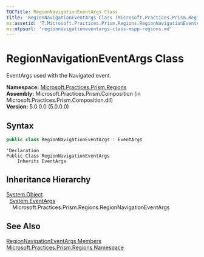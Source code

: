 ```yaml
---
TOCTitle: RegionNavigationEventArgs Class
Title: 'RegionNavigationEventArgs Class (Microsoft.Practices.Prism.Regions)'
ms:assetid: 'T:Microsoft.Practices.Prism.Regions.RegionNavigationEventArgs'
ms:mtpsurl: 'regionnavigationeventargs-class-mspp-regions.md'
---
```



# RegionNavigationEventArgs Class

EventArgs used with the Navigated event.

**Namespace:** [Microsoft.Practices.Prism.Regions](/patterns-practices/reference/mspp-regions-namespace)  
**Assembly:** Microsoft.Practices.Prism.Composition (in Microsoft.Practices.Prism.Composition.dll)  
**Version:** 5.0.0.0 (5.0.0.0)

## Syntax
```C#
public class RegionNavigationEventArgs : EventArgs
```
```VB
'Declaration
Public Class RegionNavigationEventArgs
	Inherits EventArgs
```

## Inheritance Hierarchy

[System.Object](http://msdn.microsoft.com/en-us/library/e5kfa45b)    
  [System.EventArgs](http://msdn.microsoft.com/en-us/library/118wxtk3)  
    Microsoft.Practices.Prism.Regions.RegionNavigationEventArgs  

## See Also

[RegionNavigationEventArgs Members](/patterns-practices/reference/regionnavigationeventargs-members-mspp-regions)  
[Microsoft.Practices.Prism.Regions Namespace](/patterns-practices/reference/mspp-regions-namespace)  
